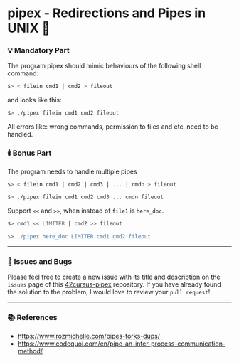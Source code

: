 # pipex - Redirections and Pipes in UNIX 🚿

### 💡 Mandatory Part
The program pipex should mimic behaviours of the following shell command:
```bash
$> < filein cmd1 | cmd2 > fileout
```
and looks like this:
```bash
$> ./pipex filein cmd1 cmd2 fileout
```
All errors like: wrong commands, permission to files and etc, need to be handled.

### 🕯️ Bonus Part
The program needs to handle multiple pipes
```bash
$> < filein cmd1 | cmd2 | cmd3 | ... | cmdn > fileout

$> ./pipex filein cmd1 cmd2 cmd3 ... cmdn fileout
```
Support `<<` and `>>`, when instead of `file1` is `here_doc`.
```bash
$> cmd1 << LIMITER | cmd2 >> fileout

$> ./pipex here_doc LIMITER cmd1 cmd2 fileout
```

---
### 🐛 Issues and Bugs
Please feel free to create a new issue with its title and description on the `issues` page of this [42cursus-pipex](https://github.com/Kr1sNg/42cursus-pipex/) repository. If you have already found the solution to the problem, I would love to review your `pull request`!

---
### 📚 References
- https://www.rozmichelle.com/pipes-forks-dups/
- https://www.codequoi.com/en/pipe-an-inter-process-communication-method/
